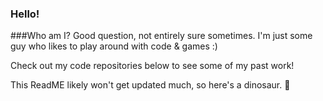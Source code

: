 ### Hello!

###Who am I?
Good question, not entirely sure sometimes. I'm just some guy who likes to play around with code & games :)

Check out my code repositories below to see some of my past work!

This ReadME likely won't get updated much, so here's a dinosaur. 🦕
